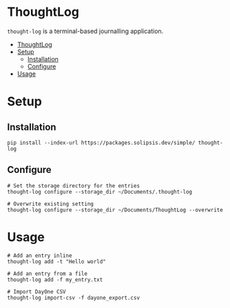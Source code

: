# ThoughtLog

`thought-log` is a terminal-based journalling application.

- [ThoughtLog](#thoughtlog)
- [Setup](#setup)
  - [Installation](#installation)
  - [Configure](#configure)
- [Usage](#usage)

# Setup 

## Installation

```shell
pip install --index-url https://packages.solipsis.dev/simple/ thought-log
```

## Configure

```shell
# Set the storage directory for the entries
thought-log configure --storage_dir ~/Documents/.thought-log

# Overwrite existing setting
thought-log configure --storage_dir ~/Documents/ThoughtLog --overwrite
```

# Usage

```shell
# Add an entry inline
thought-log add -t "Hello world"

# Add an entry from a file
thought-log add -f my_entry.txt

# Import DayOne CSV
thought-log import-csv -f dayone_export.csv
```